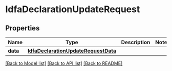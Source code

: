# IdfaDeclarationUpdateRequest

## Properties
Name | Type | Description | Notes
------------ | ------------- | ------------- | -------------
**data** | [**IdfaDeclarationUpdateRequestData**](IdfaDeclarationUpdateRequestData.md) |  | 

[[Back to Model list]](../README.md#documentation-for-models) [[Back to API list]](../README.md#documentation-for-api-endpoints) [[Back to README]](../README.md)


